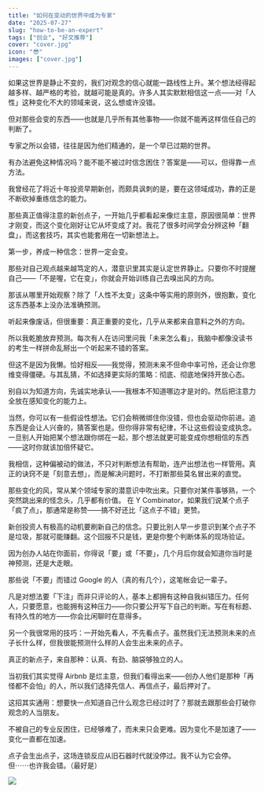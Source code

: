 ```yaml
---
title: "如何在变动的世界中成为专家"
date: "2025-07-27"
slug: "how-to-be-an-expert"
tags: ["创业", "好文推荐"]
cover: "cover.jpg"
icon: "😎"
images: ["cover.jpg"]
---
```

如果这世界是静止不变的，我们对观念的信心就能一路线性上升。某个想法经得起越多样、越严格的考验，就越可能是真的。许多人其实默默相信这一点——对「人性」这种变化不大的领域来说，这么想或许没错。



但对那些会变的东西——也就是几乎所有其他事物——你就不能再这样信任自己的判断了。



专家之所以会错，往往是因为他们精通的，是一个早已过期的世界。



有办法避免这种情况吗？能不能不被过时信念困住？答案是——可以，但得靠一点方法。



我曾经花了将近十年投资早期新创，而颇具讽刺的是，要在这领域成功，靠的正是不断砍掉重练信念的能力。



那些真正值得注意的新创点子，一开始几乎都看起来像烂主意，原因很简单：世界才刚变，而这个变化刚好让它从坏变成了对。我花了很多时间学会分辨这种「翻盘」，而这套技巧，其实也能套用在一切新想法上。



第一步，养成一种信念：世界一定会变。



那些对自己观点越来越笃定的人，潜意识里其实是认定世界静止。只要你不时提醒自己——「不是喔，它在变」，你就会开始训练自己去嗅出风的方向。



那该从哪里开始观察？除了「人性不太变」这条中等实用的原则外，很抱歉，变化这东西基本上没办法准确预测。



听起来像废话，但很重要：真正重要的变化，几乎从来都来自意料之外的方向。



所以我乾脆放弃预测。每次有人在访问里问我「未来怎么看」，我脑中都像没读书的考生一样拼命乱掰出一个听起来不错的答案。



但这不是因为我懒。恰好相反——我觉得，预测未来不但命中率可怜，还会让你思维变得僵硬。与其乱猜，不如选择更实际的策略：彻底、彻底地保持开放心态。



别自以为知道方向，先诚实地承认——我根本不知道哪边才是对的。然后把注意力全放在感知变化的能力上。



当然，你可以有一些假设性想法。它们会稍微绑住你没错，但也会驱动你前进。追东西是会让人兴奋的，猜答案也是。但你得非常有纪律，不让这些假设变成执念。
一旦别人开始把某个想法跟你绑在一起，那个想法就更可能变成你想相信的东西——这时你就该加倍怀疑它。



我相信，这种偏被动的做法，不只对判断想法有帮助，连产出想法也一样管用。真正的诀窍不是「刻意去想」，而是解决问题时，不打断那些莫名冒出来的直觉。



那些变化的风，常从某个领域专家的潜意识中吹出来。只要你对某件事够熟，一个突然跳出来的怪念头，几乎都有价值。
在 Y Combinator，如果我们说某个点子「疯了点」，那通常是称赞——搞不好还比「这点子不错」更赞。



新创投资人有极高的动机要刷新自己的信念。只要比别人早一步意识到某个点子不是垃圾，那就可能赚翻。这个回报不只是钱，更是你整个判断体系的现场验证。



因为创办人站在你面前，你得说「要」或「不要」，几个月后你就会知道你当时是神预测，还是大走眼。



那些说「不要」而错过 Google 的人（真的有几个），这笔帐会记一辈子。



凡是对想法要「下注」而非只评论的人，基本上都拥有这种自我纠错压力。任何人，只要愿意，也能拥有这种压力——你只要公开写下自己的判断。写在有标题、有持久性的地方——你会比闲聊时在意得多。



另一个我很常用的技巧：一开始先看人，不先看点子。虽然我们无法预测未来的点子长什么样，但我很能预测什么样的人会生出未来的点子。



真正的新点子，来自那种：认真、有劲、脑袋够独立的人。



当初我们其实觉得 Airbnb 是烂主意，但我们看得出来——创办人他们是那种「再怪都不会怕」的人，所以我们选择先信人、再信点子，最后押对了。



这招其实通用：想要快一点知道自己什么观念已经过时了？那就去跟那些会打破你观念的人当朋友。



不被自己的专业反困住，已经够难了，而未来只会更难。因为变化不是加速了——变化一直都在加速。



点子会生出点子，这场连锁反应从旧石器时代就没停过。我不认为它会停。
但⋯⋯也许我会错。（最好是）




![](https://prod-files-secure.s3.us-west-2.amazonaws.com/112d0858-5090-4d34-a606-b75eb8d65fd2/46476355-9cf3-4e99-9b7a-3531bc426380/1000202064.png?X-Amz-Algorithm=AWS4-HMAC-SHA256&X-Amz-Content-Sha256=UNSIGNED-PAYLOAD&X-Amz-Credential=ASIAZI2LB4664VT2LRFP%2F20250813%2Fus-west-2%2Fs3%2Faws4_request&X-Amz-Date=20250813T074627Z&X-Amz-Expires=3600&X-Amz-Security-Token=IQoJb3JpZ2luX2VjEOD%2F%2F%2F%2F%2F%2F%2F%2F%2F%2FwEaCXVzLXdlc3QtMiJIMEYCIQDTHn6CqZ1DCldE8rDY4VXcypKTaCcZR9lx0jeOZoE12AIhAJ7ps1AKxoODuI495zXnXfNc%2BnZAyJgDJRu%2F8M5zOQQ7Kv8DCCkQABoMNjM3NDIzMTgzODA1Igys2HJX67BdycC2EEQq3AMxD84oMeOOa29pVVfCko%2FTjoACP1QGnPeR5eppMoMHeGC7qAh8xeHsfDbqLnRv%2Fs6%2BqU97mFxfGQedhMiV3L05l27ojX5TNojCwBHwBtmKvHuo9n8qKKAgmbKs2%2FlXF%2BPhpYeqw3YP0QyK77OjxdFMGFlAyyAQ96mth4qFMQFCRtRxRhJ9zEDCca7hErqTxlKY49agXJ8MZ1szh75LOHAK43Ghi5wqK%2F1awePn60JJZWMubOYHJ31wOo5CR5%2BYD4yBGw1AO%2FZ8rxIiAl2W%2F8sdcLLwz2MZFnHwdQGcPqpuDt6J3sUMhMd5kLO9gsCts8kl%2BFJREqGzXvYiVIy7QSxDUOySLEc%2FZBIHBqkcC%2BmO6VOZMtsTzGL8lKTG6cbqxxDpOe6qDi1qN5%2BjpaROYVaisVIHRpyYrZkov%2B9vAmF8vwbT1HbSvb1%2Fq52%2B4ssAXxglKX3n%2BH9OGyZdYTzGDItwdV4IvADsxiQ70nfKbudqi0VSFrFZgrJy3jjbDiAzckc7QiLPQRfaZDZdEDWN3cJGyIvneRuN2btT0TtLEB4u1WFnH8ML%2BY%2FRfmMhXNTKSIH5hly6voMhbhEHP3LwHCBV8mQvRehRbodO3THNU2A6DYEvgtmlOsaeRWEHzjCThPHEBjqkAbfaeOGEOZsOyW2T1tmq04tW7tqGvBAdtUpXhMyBmidK7ZoodqTlp7bCQj88RXybiWK8X1wMOvdlLff3YJcUmA%2BlQ3WRVz%2FD4cROjH9%2FjpI8OZUhBXNP2UlPe8N%2FvTtwUjo5qAl0BBQwXBY0VUe94Dr2LexunMnoUJl2%2Fca0hpaPBV%2BW4%2FKFmUEKGvM%2FrFGSX2TM89gz3h2rhSiyk9V4SSzrYDSf&X-Amz-Signature=c81bccc08508441e368391692bb8b480a63747cc8f6fc0c096431f644f3b1331&X-Amz-SignedHeaders=host&x-amz-checksum-mode=ENABLED&x-id=GetObject)

